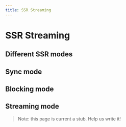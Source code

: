 ```yaml
---
title: SSR Streaming
---
```


# SSR Streaming

## Different SSR modes

## Sync mode

## Blocking mode

## Streaming mode

> Note: this page is current a stub. Help us write it!
